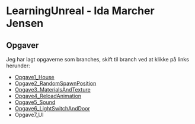 # LearningUnreal - Ida Marcher Jensen


## Opgaver
Jeg har lagt opgaverne som branches, skift til branch ved at klikke på links herunder: <br>

* [Opgave1_House](https://github.com/notHooman996/LearningUnreal/tree/Opgave1_House)
* [Opgave2_RandomSpawnPosition](https://github.com/notHooman996/LearningUnreal/tree/Opgave2_RandomSpawnPosition)
* [Opgave3_MaterialsAndTexture](https://github.com/notHooman996/LearningUnreal/tree/Opgave3_MaterialsAndTexture)
* [Opgave4_ReloadAnimation](https://github.com/notHooman996/LearningUnreal/tree/Opgave4_ReloadAnimation)
* [Opgave5_Sound](https://github.com/notHooman996/LearningUnreal/tree/Opgave5_Sound)
* [Opgave6_LightSwitchAndDoor](https://github.com/notHooman996/LearningUnreal/tree/Opgave6_LightSwitchAndDoor)
* Opgave7_UI
